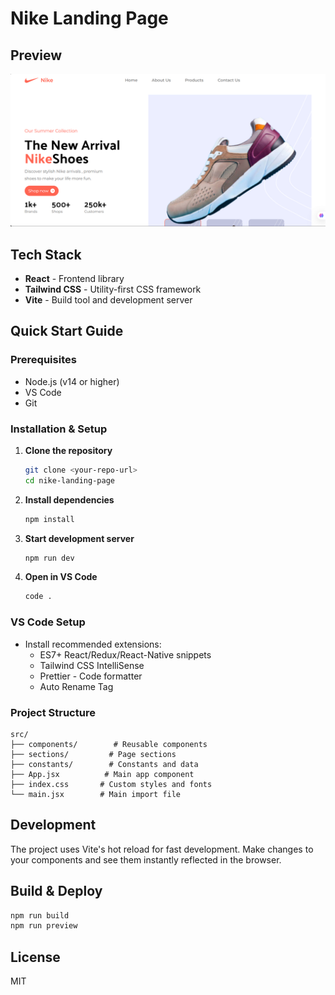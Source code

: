 # Nike Landing Page
## Preview
![Nike Landing Page Preview](./src/assets/images/preview.png)
## Tech Stack
- **React** - Frontend library
- **Tailwind CSS** - Utility-first CSS framework
- **Vite** - Build tool and development server

## Quick Start Guide

### Prerequisites
- Node.js (v14 or higher)
- VS Code
- Git

### Installation & Setup

1. **Clone the repository**
   ```bash
   git clone <your-repo-url>
   cd nike-landing-page
   ```

2. **Install dependencies**
   ```bash
   npm install
   ```

3. **Start development server**
   ```bash
   npm run dev
   ```

4. **Open in VS Code**
   ```bash
   code .
   ```

### VS Code Setup
- Install recommended extensions:
  - ES7+ React/Redux/React-Native snippets
  - Tailwind CSS IntelliSense
  - Prettier - Code formatter
  - Auto Rename Tag

### Project Structure
```
src/
├── components/        # Reusable components
├── sections/         # Page sections
├── constants/        # Constants and data
├── App.jsx          # Main app component
├── index.css       # Custom styles and fonts
└── main.jsx        # Main import file
```

## Development
The project uses Vite's hot reload for fast development. Make changes to your components and see them instantly reflected in the browser.

## Build & Deploy
```bash
npm run build
npm run preview
```

## License
MIT